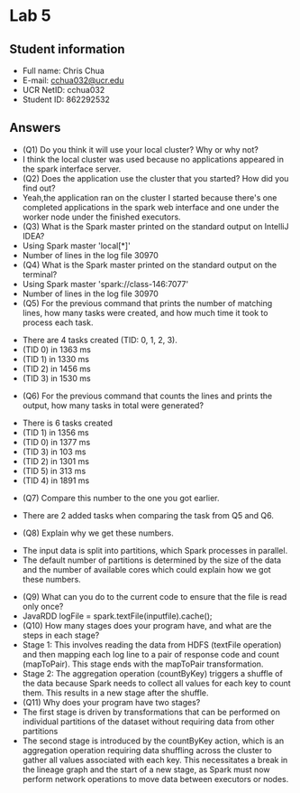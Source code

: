 # Lab 5

## Student information

* Full name: Chris Chua
* E-mail: cchua032@ucr.edu
* UCR NetID: cchua032
* Student ID: 862292532

## Answers

* (Q1) Do you think it will use your local cluster? Why or why not?
* I think the local cluster was used because no applications appeared in the spark interface server.
* (Q2) Does the application use the cluster that you started? How did you find out?
* Yeah,the application ran on the cluster I started because there's one completed applications
    in the spark web interface and one under the worker node under the finished executors.
* (Q3) What is the Spark master printed on the standard output on IntelliJ IDEA?
* Using Spark master 'local[*]'
* Number of lines in the log file 30970
* (Q4) What is the Spark master printed on the standard output on the terminal?
* Using Spark master 'spark://class-146:7077'
* Number of lines in the log file 30970
* (Q5) For the previous command that prints the number of matching lines, how many tasks were created, and how much time it took to process each task.
- There are 4 tasks created (TID: 0, 1, 2, 3).
- (TID 0) in 1363 ms
-  (TID 1) in 1330 ms
-  (TID 2) in 1456 ms
- (TID 3) in 1530 ms
* (Q6) For the previous command that counts the lines and prints the output, how many tasks in total were generated?
- There is 6 tasks created 
-  (TID 1) in 1356 ms 
-  (TID 0) in 1377 ms 
-  (TID 3) in 103 ms 
-  (TID 2) in 1301 ms 
-  (TID 5) in 313 ms 
-  (TID 4) in 1891 ms
* (Q7) Compare this number to the one you got earlier.
- There are 2 added tasks when comparing the task from Q5 and Q6. 
* (Q8) Explain why we get these numbers.
- The input data is split into partitions, which Spark processes in parallel.
- The default number of partitions is determined by the size of the data and the number of available cores which could explain how we got these numbers.
* (Q9) What can you do to the current code to ensure that the file is read only once?
* JavaRDD<String> logFile = spark.textFile(inputfile).cache();
* (Q10) How many stages does your program have, and what are the steps in each stage?
* Stage 1: This involves reading the data from HDFS (textFile operation) and then mapping each log line to a pair of response code and count (mapToPair). This stage ends with the mapToPair transformation.
* Stage 2: The aggregation operation (countByKey) triggers a shuffle of the data because Spark needs to collect all values for each key to count them. This results in a new stage after the shuffle.
* (Q11) Why does your program have two stages?
* The first stage is driven by transformations that can be performed on individual partitions of the dataset without requiring data from other partitions
* The second stage is introduced by the countByKey action, which is an aggregation operation requiring data shuffling across the cluster to gather all values associated with each key. This necessitates a break in the lineage graph and the start of a new stage, as Spark must now perform network operations to move data between executors or nodes.
